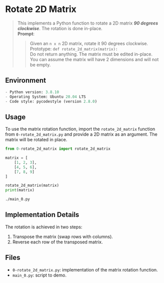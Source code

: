 # Rotate 2D Matrix

> This implements a Python function to rotate a 2D matrix ***90 degrees clockwise***. The rotation is done in-place.  
> **Prompt**:  
>> Given an `n x n` 2D matrix, rotate it 90 degrees clockwise.  
>> Prototype: `def rotate_2d_matrix(matrix):`  
>> Do not return anything. The matrix must be edited in-place.  
>> You can assume the matrix will have 2 dimensions and will not be empty.  


## Environment

```python
- Python version: 3.8.10
- Operating System: Ubuntu 20.04 LTS
- Code style: pycodestyle (version 2.8.0)
```

## Usage

To use the matrix rotation function, import the `rotate_2d_matrix` function from `0-rotate_2d_matrix.py` and provide a 2D matrix as an argument. The matrix will be rotated in place.

```python
from 0-rotate_2d_matrix import rotate_2d_matrix

matrix = [
    [1, 2, 3],
    [4, 5, 6],
    [7, 8, 9]
]

rotate_2d_matrix(matrix)
print(matrix)
```

```bash
./main_0.py
```


## Implementation Details

The rotation is achieved in two steps:
1. Transpose the matrix (swap rows with columns).
2. Reverse each row of the transposed matrix.


## Files

- `0-rotate_2d_matrix.py`: implementation of the matrix rotation function.
- `main_0.py`: script to demo.

